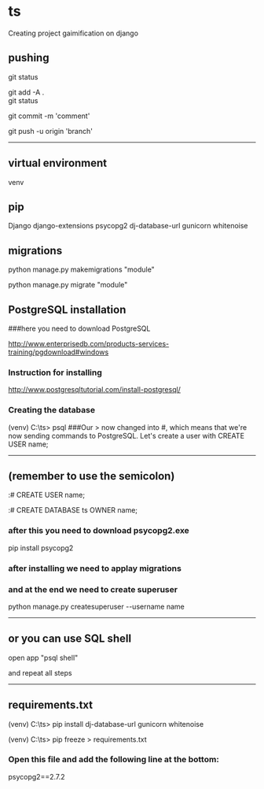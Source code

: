 # ts
Creating project gaimification on django

## pushing

git status 

git add -A .  
git status  

git commit -m 'comment'

git push -u origin 'branch'    
_______________________________________________________________________________________________________________

## virtual environment
venv


## pip

Django
django-extensions
psycopg2
dj-database-url
gunicorn 
whitenoise




## migrations

python manage.py makemigrations "module"

python manage.py migrate "module"

## PostgreSQL installation

###here you need to download PostgreSQL

http://www.enterprisedb.com/products-services-training/pgdownload#windows

### Instruction for installing

http://www.postgresqltutorial.com/install-postgresql/

### Creating the database

(venv) C:\ts> psql
###Our > now changed into #, which means that we're now sending commands to PostgreSQL. Let's create a user with CREATE USER name;

_______________________________________________________________________________________________________________

## (remember to use the semicolon)

:# CREATE USER name;

:# CREATE DATABASE ts OWNER name;

### after this you need to download psycopg2.exe

pip install psycopg2

### after installing we need to applay migrations 

### and at the end we need to create superuser

python manage.py createsuperuser --username name

_______________________________________________________________________________________________________________

## or you can use SQL shell

open app "psql shell"

and repeat all steps 
_______________________________________________________________________________________________________________

## requirements.txt

(venv) C:\ts> pip install dj-database-url gunicorn whitenoise

(venv) C:\ts> pip freeze > requirements.txt

### Open this file and add the following line at the bottom:

psycopg2==2.7.2
